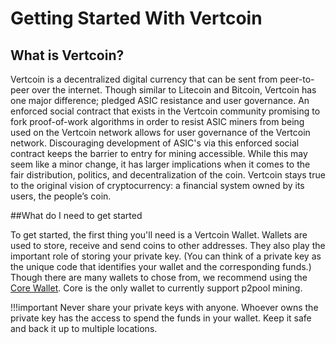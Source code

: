 # Getting Started With Vertcoin

## What is Vertcoin?

Vertcoin is a decentralized digital currency that can be sent from peer-to-peer over the internet. Though similar to Litecoin and Bitcoin, Vertcoin has one major difference; pledged ASIC resistance and user governance. An enforced social contract that exists in the Vertcoin community promising to fork proof-of-work algorithms in order to resist ASIC miners from being used on the Vertcoin network allows for user governance of the Vertcoin network. Discouraging development of ASIC's via this enforced social contract keeps the barrier to entry for mining accessible. While this may seem like a minor change, it has larger implications when it comes to the fair distribution, politics, and decentralization of the coin. Vertcoin stays true to the original vision of cryptocurrency: a financial system owned by its users, the people’s coin.



##What do I need to get started

To get started, the first thing you'll need is a Vertcoin Wallet. Wallets are used to store, receive and send coins to other addresses. They also play the important role of storing your private key. (You can think of a private key as the unique code that identifies your wallet and the corresponding funds.) Though there are many wallets to chose from, we recommend using the [Core Wallet](/Wallets/Core-Wallet/). Core is the only wallet to currently support p2pool mining.

!!!important
     Never share your private keys with anyone. Whoever owns the private key has the access to spend the funds in your wallet. Keep it safe and back it up to multiple locations.

